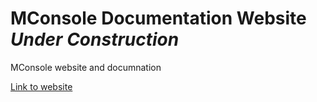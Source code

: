 # MConsole Documentation Website *Under Construction*
MConsole website and documnation

[Link to website](mcmartin25.github.io/MConsole-doc/)

